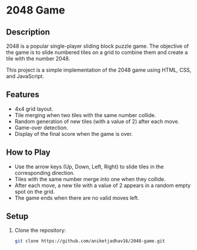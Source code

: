 # 2048 Game

## Description
2048 is a popular single-player sliding block puzzle game. The objective of the game is to slide numbered tiles on a grid to combine them and create a tile with the number 2048.

This project is a simple implementation of the 2048 game using HTML, CSS, and JavaScript.

## Features
- 4x4 grid layout.
- Tile merging when two tiles with the same number collide.
- Random generation of new tiles (with a value of 2) after each move.
- Game-over detection.
- Display of the final score when the game is over.

## How to Play
- Use the arrow keys (Up, Down, Left, Right) to slide tiles in the corresponding direction.
- Tiles with the same number merge into one when they collide.
- After each move, a new tile with a value of 2 appears in a random empty spot on the grid.
- The game ends when there are no valid moves left.

## Setup
1. Clone the repository:

   ```bash
   git clone https://github.com/aniketjadhav16/2048-game.git
